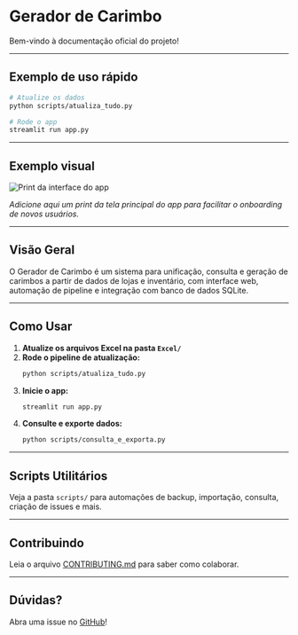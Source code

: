 # Gerador de Carimbo

Bem-vindo à documentação oficial do projeto!

---

## Exemplo de uso rápido

```bash
# Atualize os dados
python scripts/atualiza_tudo.py

# Rode o app
streamlit run app.py
```

---

## Exemplo visual

![Print da interface do app](./print-interface.png)

*Adicione aqui um print da tela principal do app para facilitar o onboarding de novos usuários.*

---

## Visão Geral

O Gerador de Carimbo é um sistema para unificação, consulta e geração de carimbos a partir de dados de lojas e inventário, com interface web, automação de pipeline e integração com banco de dados SQLite.

---

## Como Usar

1. **Atualize os arquivos Excel na pasta `Excel/`**
2. **Rode o pipeline de atualização:**
   ```bash
   python scripts/atualiza_tudo.py
   ```
3. **Inicie o app:**
   ```bash
   streamlit run app.py
   ```
4. **Consulte e exporte dados:**
   ```bash
   python scripts/consulta_e_exporta.py
   ```

---

## Scripts Utilitários

Veja a pasta `scripts/` para automações de backup, importação, consulta, criação de issues e mais.

---

## Contribuindo

Leia o arquivo [CONTRIBUTING.md](../CONTRIBUTING.md) para saber como colaborar.

---

## Dúvidas?
Abra uma issue no [GitHub](../issues)! 